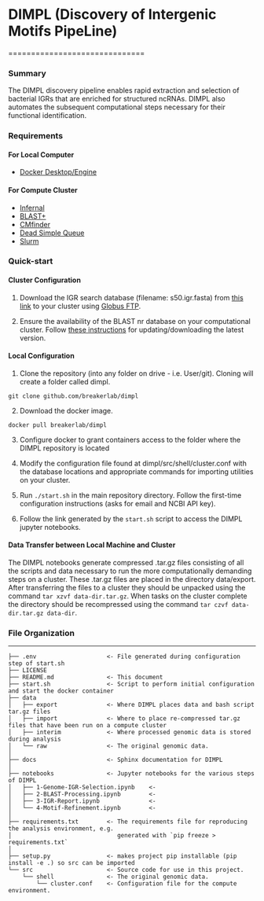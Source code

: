 # DIMPL (Discovery of Intergenic Motifs PipeLine)
==============================

### Summary

The DIMPL discovery pipeline enables rapid extraction and selection of bacterial IGRs that are enriched for structured ncRNAs. DIMPL also automates the subsequent computational steps necessary for their functional identification.

### Requirements

#### For Local Computer

* [Docker Desktop/Engine](https://hub.docker.com/search?q=&type=edition&offering=community&sort=updated_at&order=desc)

#### For Compute Cluster

* [Infernal](http://eddylab.org/infernal/)
* [BLAST+](https://www.ncbi.nlm.nih.gov/books/NBK279680/)
* [CMfinder](https://sourceforge.net/projects/weinberg-cmfinder/)
* [Dead Simple Queue](https://github.com/ycrc/dSQ)
* [Slurm](https://slurm.schedmd.com/quickstart.html)

### Quick-start

#### Cluster Configuration

1. Download the IGR search database (filename: s50.igr.fasta) from [this link](https://app.globus.org/file-manager?origin_id=a3c8024e-6f92-11ea-960e-0afc9e7dd773&origin_path=%2F) to your cluster using [Globus FTP](https://www.globus.org/).

2. Ensure the availability of the BLAST nr database on your computational cluster. Follow [these instructions](https://www.ncbi.nlm.nih.gov/books/NBK537770/) for updating/downloading the latest version.

#### Local Configuration

1. Clone the repository (into any folder on drive - i.e. User/git). Cloning will create a folder called dimpl.

`git clone github.com/breakerlab/dimpl`

2. Download the docker image. 

`docker pull breakerlab/dimpl`

3. Configure docker to grant containers access to the folder where the DIMPL repository is located

4. Modify the configuration file found at dimpl/src/shell/cluster.conf with the database locations and appropriate commands for importing utilities on your cluster. 

5. Run `./start.sh` in the main repository directory. Follow the first-time configuration instructions (asks for email and NCBI API key).

6. Follow the link generated by the `start.sh` script to access the DIMPL jupyter notebooks.

#### Data Transfer between Local Machine and Cluster

The DIMPL notebooks generate compressed .tar.gz files consisting of all the scripts and data necessary to run the more computationally demanding steps on a cluster. These .tar.gz files are placed in the directory data/export. After transferring the files to a cluster they should be unpacked using the command `tar xzvf data-dir.tar.gz`. When tasks on the cluster complete the directory should be recompressed using the command `tar czvf data-dir.tar.gz data-dir`.

### File Organization
------------

    ├── .env                    <- File generated during configuration step of start.sh
    ├── LICENSE
    ├── README.md               <- This document
    ├── start.sh                <- Script to perform initial configuration and start the docker container
    ├── data
    │   ├── export              <- Where DIMPL places data and bash script tar.gz files  
    │   ├── import              <- Where to place re-compressed tar.gz files that have been run on a compute cluster
    │   ├── interim             <- Where processed genomic data is stored during analysis
    │   └── raw                 <- The original genomic data.
    │
    ├── docs                    <- Sphinx documentation for DIMPL
    │
    ├── notebooks               <- Jupyter notebooks for the various steps of DIMPL
    │   ├── 1-Genome-IGR-Selection.ipynb    <- 
    │   ├── 2-BLAST-Processing.ipynb        <- 
    │   ├── 3-IGR-Report.ipynb              <- 
    │   └── 4-Motif-Refinement.ipynb        <- 
    │
    ├── requirements.txt        <- The requirements file for reproducing the analysis environment, e.g.
    │                              generated with `pip freeze > requirements.txt`
    │
    ├── setup.py                <- makes project pip installable (pip install -e .) so src can be imported
    └── src                     <- Source code for use in this project.
        └── shell               <- The original genomic data.
            └── cluster.conf    <- Configuration file for the compute environment.
